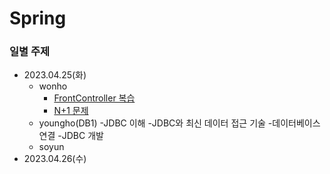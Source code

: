 # Spring

### 일별 주제

- 2023.04.25(화)
  - wonho
    - [FrontController 복습](./wonho/FrontController/)
    - [N+1 문제](https://seoarc.tistory.com/81)
  - youngho(DB1)
     -JDBC 이해
     -JDBC와 최신 데이터 접근 기술
     -데이터베이스 연결
     -JDBC 개발
  - soyun
- 2023.04.26(수)
